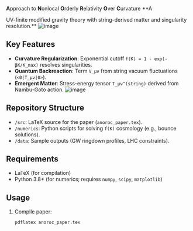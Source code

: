**A**pproach to **N**onlocal **O**rderly **R**elativity **O**ver **C**urvature
**A 


UV-finite modified gravity theory with string-derived matter and singularity resolution.**
![image](https://github.com/user-attachments/assets/837409a8-8c2d-46df-b825-6c7e1ae57169)

## Key Features
- **Curvature Regularization**: Exponential cutoff `f(K) = 1 - exp(-βK/K_max)` resolves singularities.
- **Quantum Backreaction**: Term `V_μν` from string vacuum fluctuations (`<0|T_μν|0>`).
- **Emergent Matter**: Stress-energy tensor `T_μν^(string)` derived from Nambu-Goto action.
![image](https://github.com/user-attachments/assets/b5a7298f-6239-4cca-bc66-43a40e7b9ed1)

## Repository Structure
- `/src`: LaTeX source for the paper (`anoroc_paper.tex`).
- `/numerics`: Python scripts for solving `f(K)` cosmology (e.g., bounce solutions).
- `/data`: Sample outputs (GW ringdown profiles, LHC constraints).

## Requirements
- LaTeX (for compilation)
- Python 3.8+ (for numerics; requires `numpy`, `scipy`, `matplotlib`)

## Usage
1. Compile paper:
   ```bash
   pdflatex anoroc_paper.tex
